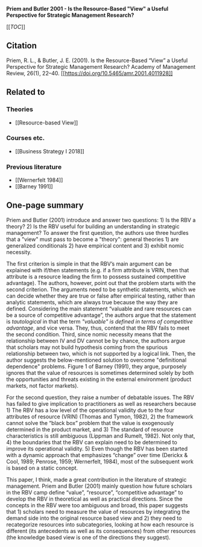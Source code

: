 **Priem and Butler 2001 - Is the Resource-Based "View" a Useful Perspective for Strategic Management Research?**

[[_TOC_]]

## Citation
Priem, R. L., & Butler, J. E. (2001). Is the Resource-Based “View” a Useful Perspective for Strategic Management Research? Academy of Management Review, 26(1), 22–40. [[https://doi.org/10.5465/amr.2001.4011928]]

## Related to

### Theories
* [[Resource-based View]]

### Courses etc.
* [[Business Strategy I 2018]]

### Previous literature
* [[Wernerfelt 1984]]
* [[Barney 1991]]

## One-page summary
Priem and Butler (2001) introduce and answer two questions: 1) Is the RBV a theory? 2) Is the RBV useful for building an understanding in strategic management? To answer the first question, the authors use three hurdles that a "view" must pass to become a "theory": general theories 1) are generalized conditionals 2) have empirical content and 3) exhibit nomic necessity.  

The first criterion is simple in that the RBV’s main argument can be explained with if/then statements (e.g. if a firm attribute is VRIN, then that attribute is a resource leading the firm to possess sustained competitive advantage). The authors, however, point out that the problem starts with the second criterion. The arguments need to be synthetic statements, which we can decide whether they are true or false after empirical testing, rather than analytic statements, which are always true because the way they are defined. Considering the main statement “valuable and rare resources can be a source of competitive advantage”, the authors argue that the statement is *tautological* in that the term *"valuable" is defined in terms of competitive advantage*, and vice versa. They, thus, contend that the RBV fails to meet the second condition. Third, since nomic necessity means that the relationship between IV and DV cannot be by chance, the authors argue that scholars may not build hypothesis coming from the spurious relationship between two, which is not supported by a logical link. Then, the author suggests the below-mentioned solution to overcome "definitional dependence" problems. Figure 1 of Barney (1991), they argue, purposely ignores that the value of resources is sometimes determined solely by both the opportunities and threats existing in the external environment (product markets, not factor markets).  

For the second question, they raise a number of debatable issues. The RBV has failed to give implication to practitioners as well as researchers because 1) The RBV has a low level of the operational validity due to the four attributes of resource (VRIN) (Thomas and Tymon, 1982), 2) the framework cannot solve the “black box” problem that the value is exogenously determined in the product market, and 3) The standard of resource characteristics is still ambiguous (Lippman and Rumelt, 1982). Not only that, 4) the boundaries that the RBV can explain need to be determined to improve its operational validity. 5) Even though the RBV has been started with a dynamic approach that emphasizes “change” over time (Derickx & Cool, 1989; Penrose, 1959; Wernerfelt, 1984), most of the subsequent work is based on a static concept. 

This paper, I think, made a great contribution in the literature of strategic management. Priem and Butler (2001) mainly question how future scholars in the RBV camp define “value”, “resource”, “competitive advantage” to develop the RBV in theoretical as well as practical directions. Since the concepts in the RBV were too ambiguous and broad, this paper suggests that 1) scholars need to measure the value of resources by integrating the demand side into the original resource based view and 2) they need to recategorize resources into subcategories, looking at how each resource is different (its antecedents as well as its consequences) from other resources (the knowledge based view is one of the directions they suggest).      